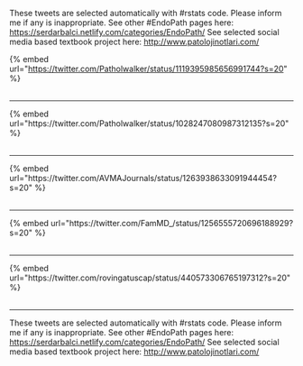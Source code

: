 

These tweets are selected automatically with #rstats code. Please inform me if any is inappropriate.
See other #EndoPath pages here: https://serdarbalci.netlify.com/categories/EndoPath/ 
See selected social media based textbook project here: http://www.patolojinotlari.com/

{% embed url="https://twitter.com/Patholwalker/status/1119395985656991744?s=20" %}<br>
<br>
<hr>
{% embed url="https://twitter.com/Patholwalker/status/1028247080987312135?s=20" %}<br>
<br>
<hr>
{% embed url="https://twitter.com/AVMAJournals/status/1263938633091944454?s=20" %}<br>
<br>
<hr>
{% embed url="https://twitter.com/FamMD_/status/1256555720696188929?s=20" %}<br>
<br>
<hr>
{% embed url="https://twitter.com/rovingatuscap/status/440573306765197312?s=20" %}<br>
<br>
<hr>


These tweets are selected automatically with #rstats code. Please inform me if any is inappropriate.
See other #EndoPath pages here: https://serdarbalci.netlify.com/categories/EndoPath/ 
See selected social media based textbook project here: http://www.patolojinotlari.com/
